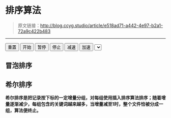 # 排序算法

[annotation]: <id> (e518ad71-a442-4e97-b2a1-72a9c422b483)
[annotation]: <status> (public)
[annotation]: <create_time> (2019-04-25 15:49:36)
[annotation]: <category> (计算机科学)
[annotation]: <tags> (数据结构)

> 原文链接：<http://blog.ccyg.studio/article/e518ad71-a442-4e97-b2a1-72a9c422b483>

---

<div class="ui segments">
    <div class="ui segment" id="content">
    </div>
    <div class='ui segment'>
        <button class='ui primary reset button'>重置</button>
        <button class='ui green start button'>开始</button>
        <button class='ui yellow pause button'>暂停</button>
        <button class='ui red stop button'>停止</button>
        <button class='ui teal speed down button'>减速</button>
        <button class='ui pink speed up button'>加速</button>
        <select class="ui sort dropdown" id="sort_type">
        </select>
    </div>
</div>

<div>
    <script src="https://cdn.jsdelivr.net/npm/jquery@3.4.0/dist/jquery.min.js"></script>
    <script src="https://cdn.jsdelivr.net/npm/p5@0.8.0/lib/p5.min.js"></script>
    <script src="sort.js"></script>
</div>

## 冒泡排序

## 希尔排序

**希尔排序是把记录按下标的一定增量分组，对每组使用插入排序算法排序；随着增量逐渐减少，每组包含的关键词越来越多，当增量减至1时，整个文件恰被分成一组，算法便终止。**